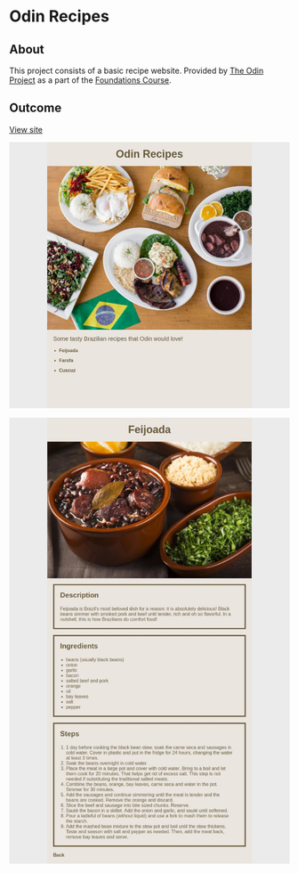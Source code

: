 # Odin Recipes

## About

This project consists of a basic recipe website. Provided by [The Odin Project](https://www.theodinproject.com/) as a part of the [Foundations Course](https://www.theodinproject.com/paths/foundations/courses/foundations).

## Outcome

[View site](https://edi-jr.github.io/odin-recipes/)

![](https://github.com/edi-jr/edi-jr/blob/main/assets/odin-recipes-screenshot.jpg)

![](https://github.com/edi-jr/edi-jr/blob/main/assets/odin-recipes-screenshot1.jpg)